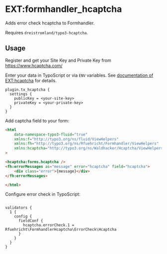 # EXT:formhandler_hcaptcha

Adds error check hcaptcha to Formhandler.

Requires `dreistromland/typo3-hcaptcha`.

## Usage

Register and get your Site Key and Private Key from https://www.hcaptcha.com/

Enter your data in TypoScript or via `ENV` variables. See [documentation of EXT:hcaptcha](https://extensions.typo3.org/extension/hcaptcha) for details.

```text
plugin.tx_hcaptcha {
  settings {
    publicKey = <your-site-key>
    privateKey = <your-private-key>
  }
}
```

Add captcha field to your form:

```html
<html
    data-namespace-typo3-fluid="true"
    xmlns:f="http://typo3.org/ns/fluid/ViewHelpers"
    xmlns:fh="http://typo3.org/ns/Rfuehricht/Formhandler/ViewHelpers"
    xmlns:hcaptcha="http://typo3.org/ns/Waldhacker/Hcaptcha/ViewHelpers"
>

<hcaptcha:forms.hcaptcha />
<fh:errorMessages as="message" error="hcaptcha" field="hcaptcha">
    <div class="error">{message}</div>
</fh:errorMessages>

</html>

```

Configure error check in TypoScript:

```text

validators {
  1 {
    config {
      fieldConf {
        hcaptcha.errorCheck.1 = Rfuehricht\FormhandlerHcaptcha\ErrorCheck\Hcaptcha
      }
    }
  }
}
```

